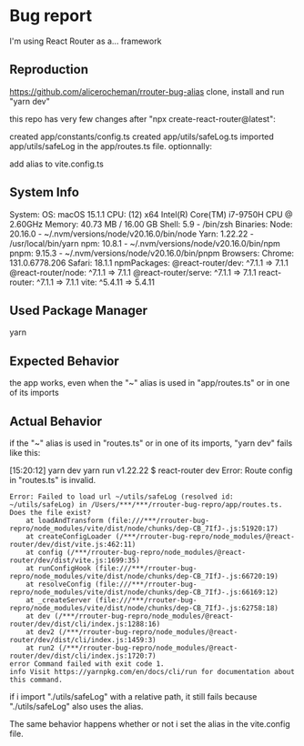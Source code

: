 # Bug report

I'm using React Router as a...
framework

## Reproduction

https://github.com/alicerocheman/rrouter-bug-alias
clone, install and run "yarn dev"

this repo has very few changes after "npx create-react-router@latest":

created app/constants/config.ts
created app/utils/safeLog.ts
imported app/utils/safeLog in the app/routes.ts file.
optionnally:

add alias to vite.config.ts

## System Info

System:
    OS: macOS 15.1.1
    CPU: (12) x64 Intel(R) Core(TM) i7-9750H CPU @ 2.60GHz
    Memory: 40.73 MB / 16.00 GB
    Shell: 5.9 - /bin/zsh
  Binaries:
    Node: 20.16.0 - ~/.nvm/versions/node/v20.16.0/bin/node
    Yarn: 1.22.22 - /usr/local/bin/yarn
    npm: 10.8.1 - ~/.nvm/versions/node/v20.16.0/bin/npm
    pnpm: 9.15.3 - ~/.nvm/versions/node/v20.16.0/bin/pnpm
  Browsers:
    Chrome: 131.0.6778.206
    Safari: 18.1.1
  npmPackages:
    @react-router/dev: ^7.1.1 => 7.1.1 
    @react-router/node: ^7.1.1 => 7.1.1 
    @react-router/serve: ^7.1.1 => 7.1.1 
    react-router: ^7.1.1 => 7.1.1 
    vite: ^5.4.11 => 5.4.11

## Used Package Manager

yarn

## Expected Behavior

the app works, even when the "~" alias is used in "app/routes.ts" or in one of its imports

## Actual Behavior

if the "~" alias is used in "routes.ts" or in one of its imports, "yarn dev" fails like this:

[15:20:12] yarn dev
yarn run v1.22.22
$ react-router dev
Error: Route config in "routes.ts" is invalid.

```
Error: Failed to load url ~/utils/safeLog (resolved id: ~/utils/safeLog) in /Users/***/***/rrouter-bug-repro/app/routes.ts. Does the file exist?
    at loadAndTransform (file:///***/rrouter-bug-repro/node_modules/vite/dist/node/chunks/dep-CB_7IfJ-.js:51920:17)
    at createConfigLoader (/***/rrouter-bug-repro/node_modules/@react-router/dev/dist/vite.js:462:11)
    at config (/***/rrouter-bug-repro/node_modules/@react-router/dev/dist/vite.js:1699:35)
    at runConfigHook (file:///***/rrouter-bug-repro/node_modules/vite/dist/node/chunks/dep-CB_7IfJ-.js:66720:19)
    at resolveConfig (file:///***/rrouter-bug-repro/node_modules/vite/dist/node/chunks/dep-CB_7IfJ-.js:66169:12)
    at _createServer (file:///***/rrouter-bug-repro/node_modules/vite/dist/node/chunks/dep-CB_7IfJ-.js:62758:18)
    at dev (/***/rrouter-bug-repro/node_modules/@react-router/dev/dist/cli/index.js:1288:16)
    at dev2 (/***/rrouter-bug-repro/node_modules/@react-router/dev/dist/cli/index.js:1459:3)
    at run2 (/***/rrouter-bug-repro/node_modules/@react-router/dev/dist/cli/index.js:1720:7)
error Command failed with exit code 1.
info Visit https://yarnpkg.com/en/docs/cli/run for documentation about this command.
```

if i import "./utils/safeLog" with a relative path, it still fails because "./utils/safeLog" also uses the alias.

The same behavior happens whether or not i set the alias in the vite.config file.
